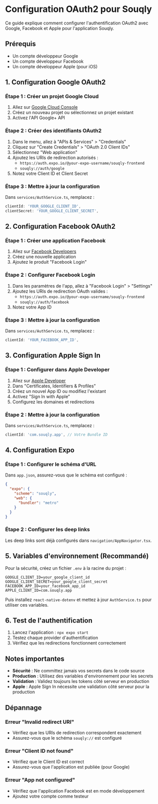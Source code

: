 # Configuration OAuth2 pour Souqly

Ce guide explique comment configurer l'authentification OAuth2 avec Google, Facebook et Apple pour l'application Souqly.

## Prérequis

- Un compte développeur Google
- Un compte développeur Facebook
- Un compte développeur Apple (pour iOS)

## 1. Configuration Google OAuth2

### Étape 1 : Créer un projet Google Cloud
1. Allez sur [Google Cloud Console](https://console.cloud.google.com/)
2. Créez un nouveau projet ou sélectionnez un projet existant
3. Activez l'API Google+ API

### Étape 2 : Créer des identifiants OAuth2
1. Dans le menu, allez à "APIs & Services" > "Credentials"
2. Cliquez sur "Create Credentials" > "OAuth 2.0 Client IDs"
3. Sélectionnez "Web application"
4. Ajoutez les URIs de redirection autorisés :
   - `https://auth.expo.io/@your-expo-username/souqly-frontend`
   - `souqly://auth/google`
5. Notez votre Client ID et Client Secret

### Étape 3 : Mettre à jour la configuration
Dans `services/AuthService.ts`, remplacez :
```typescript
clientId: 'YOUR_GOOGLE_CLIENT_ID',
clientSecret: 'YOUR_GOOGLE_CLIENT_SECRET',
```

## 2. Configuration Facebook OAuth2

### Étape 1 : Créer une application Facebook
1. Allez sur [Facebook Developers](https://developers.facebook.com/)
2. Créez une nouvelle application
3. Ajoutez le produit "Facebook Login"

### Étape 2 : Configurer Facebook Login
1. Dans les paramètres de l'app, allez à "Facebook Login" > "Settings"
2. Ajoutez les URIs de redirection OAuth valides :
   - `https://auth.expo.io/@your-expo-username/souqly-frontend`
   - `souqly://auth/facebook`
3. Notez votre App ID

### Étape 3 : Mettre à jour la configuration
Dans `services/AuthService.ts`, remplacez :
```typescript
clientId: 'YOUR_FACEBOOK_APP_ID',
```

## 3. Configuration Apple Sign In

### Étape 1 : Configurer dans Apple Developer
1. Allez sur [Apple Developer](https://developer.apple.com/)
2. Dans "Certificates, Identifiers & Profiles"
3. Créez un nouvel App ID ou modifiez l'existant
4. Activez "Sign In with Apple"
5. Configurez les domaines et redirections

### Étape 2 : Mettre à jour la configuration
Dans `services/AuthService.ts`, remplacez :
```typescript
clientId: 'com.souqly.app', // Votre Bundle ID
```

## 4. Configuration Expo

### Étape 1 : Configurer le schéma d'URL
Dans `app.json`, assurez-vous que le schéma est configuré :
```json
{
  "expo": {
    "scheme": "souqly",
    "web": {
      "bundler": "metro"
    }
  }
}
```

### Étape 2 : Configurer les deep links
Les deep links sont déjà configurés dans `navigation/AppNavigator.tsx`.

## 5. Variables d'environnement (Recommandé)

Pour la sécurité, créez un fichier `.env` à la racine du projet :

```env
GOOGLE_CLIENT_ID=your_google_client_id
GOOGLE_CLIENT_SECRET=your_google_client_secret
FACEBOOK_APP_ID=your_facebook_app_id
APPLE_CLIENT_ID=com.souqly.app
```

Puis installez `react-native-dotenv` et mettez à jour `AuthService.ts` pour utiliser ces variables.

## 6. Test de l'authentification

1. Lancez l'application : `npx expo start`
2. Testez chaque provider d'authentification
3. Vérifiez que les redirections fonctionnent correctement

## Notes importantes

- **Sécurité** : Ne committez jamais vos secrets dans le code source
- **Production** : Utilisez des variables d'environnement pour les secrets
- **Validation** : Validez toujours les tokens côté serveur en production
- **Apple** : Apple Sign In nécessite une validation côté serveur pour la production

## Dépannage

### Erreur "Invalid redirect URI"
- Vérifiez que les URIs de redirection correspondent exactement
- Assurez-vous que le schéma `souqly://` est configuré

### Erreur "Client ID not found"
- Vérifiez que le Client ID est correct
- Assurez-vous que l'application est publiée (pour Google)

### Erreur "App not configured"
- Vérifiez que l'application Facebook est en mode développement
- Ajoutez votre compte comme testeur 